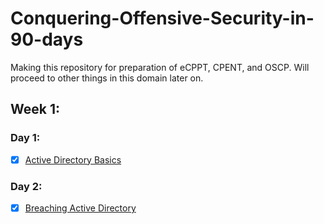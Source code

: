 # Conquering-Offensive-Security-in-90-days
Making this repository for preparation of eCPPT, CPENT, and OSCP. Will proceed to other things in this domain later on.

## Week 1:
### Day 1:
- [x] [Active Directory Basics](https://tryhackme.com/module/hacking-active-directory)
### Day 2:
- [x] [Breaching Active Directory](https://tryhackme.com/module/hacking-active-directory)
